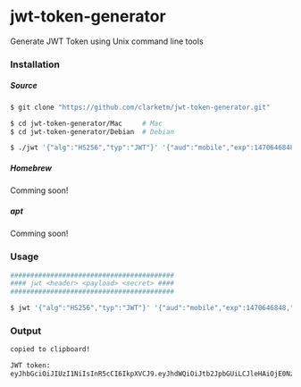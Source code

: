 # jwt-token-generator
Generate JWT Token using Unix command line tools

### Installation
##### Source
```bash
$ git clone "https://github.com/clarketm/jwt-token-generator.git"

$ cd jwt-token-generator/Mac     # Mac
$ cd jwt-token-generator/Debian  # Debian

$ ./jwt '{"alg":"HS256","typ":"JWT"}' '{"aud":"mobile","exp":1470646848,"iss":"token.service","sub":"travis"}' 'secreto'
```
##### Homebrew
Comming soon!
##### apt
Comming soon!

### Usage
```bash
#########################################
#### jwt <header> <payload> <secret> ####
#########################################

$ jwt '{"alg":"HS256","typ":"JWT"}' '{"aud":"mobile","exp":1470646848,"iss":"token.service","sub":"travis"}' 'secreto'
```

### Output
```bash
copied to clipboard!

JWT token:
eyJhbGciOiJIUzI1NiIsInR5cCI6IkpXVCJ9.eyJhdWQiOiJtb2JpbGUiLCJleHAiOjE0NzA2NDY4NDgsImlzcyI6InRva2VuLnNlcnZpY2UiLCJzdWIiOiJ0cmF2aXMifQ.CaXRXQO2bW/i+69zExHEG0r3riHG82jl8bv73BqK2qs
```
